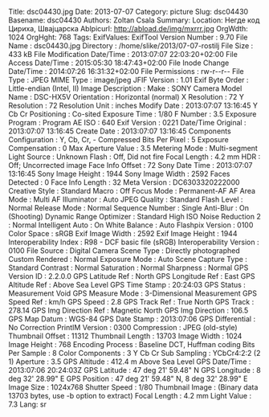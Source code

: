 Title: dsc04430.jpg
Date: 2013-07-07
Category: picture
Slug: dsc04430
Basename: dsc04430
Authors: Zoltan Csala
Summary:
Location: Негде код Цириха, Швајцарска
Ablpicurl: http://abload.de/img/mxrrr.jpg
OrgWdth: 1024
OrgHght: 768
Tags:
ExifValues: ExifTool Version Number : 9.70
            File Name : dsc04430.jpg
            Directory : /home/slike/2013/07-07-rostilj
            File Size : 433 kB
            File Modification Date/Time : 2013:07:07 22:03:20+02:00
            File Access Date/Time : 2015:05:30 18:47:43+02:00
            File Inode Change Date/Time : 2014:07:26 16:31:32+02:00
            File Permissions : rw-r--r--
            File Type : JPEG
            MIME Type : image/jpeg
            JFIF Version : 1.01
            Exif Byte Order : Little-endian (Intel, II)
            Image Description :
            Make : SONY
            Camera Model Name : DSC-HX5V
            Orientation : Horizontal (normal)
            X Resolution : 72
            Y Resolution : 72
            Resolution Unit : inches
            Modify Date : 2013:07:07 13:16:45
            Y Cb Cr Positioning : Co-sited
            Exposure Time : 1/80
            F Number : 3.5
            Exposure Program : Program AE
            ISO : 640
            Exif Version : 0221
            Date/Time Original : 2013:07:07 13:16:45
            Create Date : 2013:07:07 13:16:45
            Components Configuration : Y, Cb, Cr, -
            Compressed Bits Per Pixel : 5
            Exposure Compensation : 0
            Max Aperture Value : 3.5
            Metering Mode : Multi-segment
            Light Source : Unknown
            Flash : Off, Did not fire
            Focal Length : 4.2 mm
            HDR : Off; Uncorrected image
            Face Info Offset : 72
            Sony Date Time : 2013:07:07 13:16:45
            Sony Image Height : 1944
            Sony Image Width : 2592
            Faces Detected : 0
            Face Info Length : 32
            Meta Version : DC6303320222000
            Creative Style : Standard
            Macro : Off
            Focus Mode : Permanent-AF
            AF Area Mode : Multi
            AF Illuminator : Auto
            JPEG Quality : Standard
            Flash Level : Normal
            Release Mode : Normal
            Sequence Number : Single
            Anti-Blur : On (Shooting)
            Dynamic Range Optimizer : Standard
            High ISO Noise Reduction 2 : Normal
            Intelligent Auto : On
            White Balance : Auto
            Flashpix Version : 0100
            Color Space : sRGB
            Exif Image Width : 2592
            Exif Image Height : 1944
            Interoperability Index : R98 - DCF basic file (sRGB)
            Interoperability Version : 0100
            File Source : Digital Camera
            Scene Type : Directly photographed
            Custom Rendered : Normal
            Exposure Mode : Auto
            Scene Capture Type : Standard
            Contrast : Normal
            Saturation : Normal
            Sharpness : Normal
            GPS Version ID : 2.2.0.0
            GPS Latitude Ref : North
            GPS Longitude Ref : East
            GPS Altitude Ref : Above Sea Level
            GPS Time Stamp : 20:24:03
            GPS Status : Measurement Void
            GPS Measure Mode : 3-Dimensional Measurement
            GPS Speed Ref : km/h
            GPS Speed : 2.8
            GPS Track Ref : True North
            GPS Track : 278.14
            GPS Img Direction Ref : Magnetic North
            GPS Img Direction : 106.5
            GPS Map Datum : WGS-84
            GPS Date Stamp : 2013:07:06
            GPS Differential : No Correction
            PrintIM Version : 0300
            Compression : JPEG (old-style)
            Thumbnail Offset : 11312
            Thumbnail Length : 13703
            Image Width : 1024
            Image Height : 768
            Encoding Process : Baseline DCT, Huffman coding
            Bits Per Sample : 8
            Color Components : 3
            Y Cb Cr Sub Sampling : YCbCr4:2:2 (2 1)
            Aperture : 3.5
            GPS Altitude : 412.4 m Above Sea Level
            GPS Date/Time : 2013:07:06 20:24:03Z
            GPS Latitude : 47 deg 21' 59.48" N
            GPS Longitude : 8 deg 32' 28.99" E
            GPS Position : 47 deg 21' 59.48" N, 8 deg 32' 28.99" E
            Image Size : 1024x768
            Shutter Speed : 1/80
            Thumbnail Image : (Binary data 13703 bytes, use -b option to extract)
            Focal Length : 4.2 mm
            Light Value : 7.3
Lang: sr

